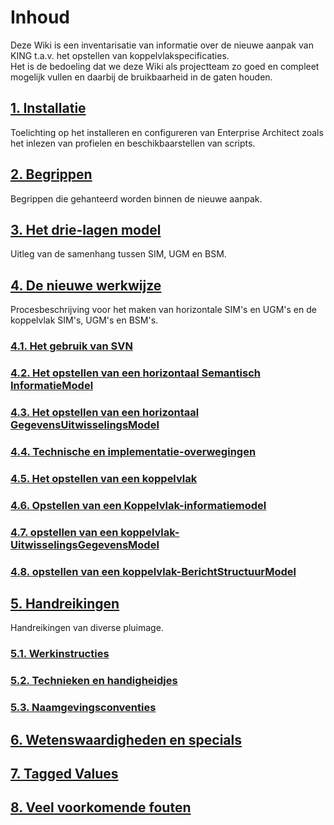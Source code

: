 # Inhoud
Deze Wiki is een inventarisatie van informatie over de nieuwe aanpak van KING t.a.v. het opstellen van koppelvlakspecificaties.  
Het is de bedoeling dat we deze Wiki als projectteam zo goed en compleet mogelijk vullen en daarbij de bruikbaarheid in de gaten houden.

## [1. Installatie](installatie.md)
Toelichting op het installeren en configureren van Enterprise Architect zoals het inlezen van profielen en beschikbaarstellen van scripts.

## [2. Begrippen](begrippen.md)
Begrippen die gehanteerd worden binnen de nieuwe aanpak.

## [3. Het drie-lagen model]()
Uitleg van de samenhang tussen SIM, UGM en BSM.

## [4. De nieuwe werkwijze]()
Procesbeschrijving voor het maken van horizontale SIM's en UGM's en de koppelvlak SIM's, UGM's en BSM's.
### [4.1. Het gebruik van SVN ]()
### [4.2. Het opstellen van een horizontaal Semantisch InformatieModel]()
### [4.3. Het opstellen van een horizontaal GegevensUitwisselingsModel]()
### [4.4. Technische en implementatie-overwegingen]()
### [4.5. Het opstellen van een koppelvlak]()
### [4.6. Opstellen van een Koppelvlak-informatiemodel]()
### [4.7. opstellen van een koppelvlak-UitwisselingsGegevensModel]()
### [4.8. opstellen van een koppelvlak-BerichtStructuurModel]()

## [5. Handreikingen]()
Handreikingen van diverse pluimage.
### [5.1. Werkinstructies]()
### [5.2. Technieken en handigheidjes]()
### [5.3. Naamgevingsconventies]()

## [6. Wetenswaardigheden en specials]()

## [7. Tagged Values]()

## [8. Veel voorkomende fouten]()
